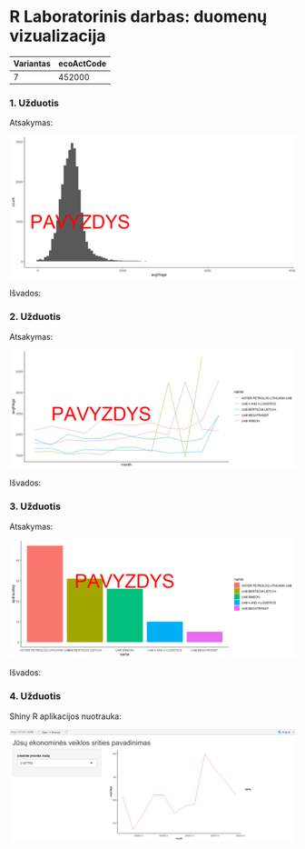 # R Laboratorinis darbas: duomenų vizualizacija

| Variantas | ecoActCode |
|------------- | ------------- |
|7  | 452000 |

### 1. Užduotis

Atsakymas:

![histograma](img/pavyzdys1.png)

Išvados:

### 2. Užduotis

Atsakymas:

![atlyginimai](img/pavyzdys2.png)

Išvados:


### 3. Užduotis

Atsakymas:

![apdraustieji](img/pavyzdys3.png)

Išvados:


### 4. Užduotis

Shiny R aplikacijos nuotrauka:

![shiny app](img/shiny_example.png)